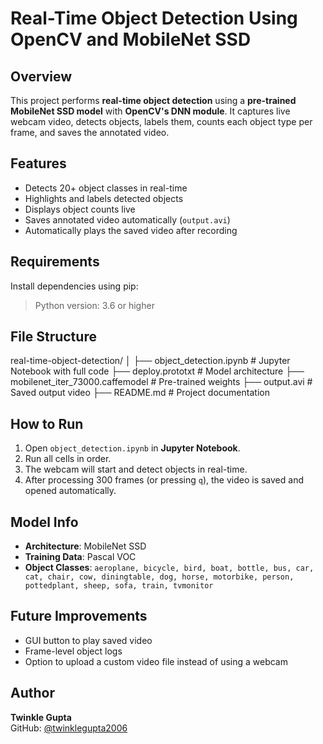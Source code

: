 #  Real-Time Object Detection Using OpenCV and MobileNet SSD

## Overview  
This project performs **real-time object detection** using a **pre-trained MobileNet SSD model** with **OpenCV's DNN module**. It captures live webcam video, detects objects, labels them, counts each object type per frame, and saves the annotated video.

## Features
-  Detects 20+ object classes in real-time  
-  Highlights and labels detected objects  
-  Displays object counts live  
-  Saves annotated video automatically (`output.avi`)  
-  Automatically plays the saved video after recording

## Requirements

Install dependencies using pip:

> Python version: 3.6 or higher
## File Structure  

real-time-object-detection/
│
├── object_detection.ipynb # Jupyter Notebook with full code
├── deploy.prototxt # Model architecture
├── mobilenet_iter_73000.caffemodel # Pre-trained weights
├── output.avi # Saved output video
├── README.md # Project documentation

## How to Run  

1. Open `object_detection.ipynb` in **Jupyter Notebook**.
2. Run all cells in order.
3. The webcam will start and detect objects in real-time.
4. After processing 300 frames (or pressing `q`), the video is saved and opened automatically.

##  Model Info  

- **Architecture**: MobileNet SSD  
- **Training Data**: Pascal VOC  
- **Object Classes**:
  `aeroplane, bicycle, bird, boat, bottle, bus, car, cat, chair, cow, diningtable, dog, horse, motorbike, person, pottedplant, sheep, sofa, train, tvmonitor`

## Future Improvements  
- GUI button to play saved video  
- Frame-level object logs  
- Option to upload a custom video file instead of using a webcam


## Author  
**Twinkle Gupta**  
GitHub: [@twinklegupta2006](https://github.com/twinklegupta2006)



